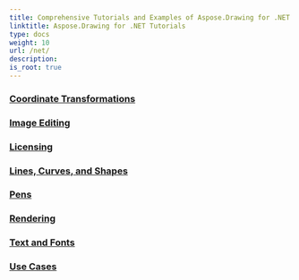 ```yaml
---
title: Comprehensive Tutorials and Examples of Aspose.Drawing for .NET 
linktitle: Aspose.Drawing for .NET Tutorials
type: docs
weight: 10
url: /net/
description:
is_root: true
---
```


### [Coordinate Transformations](./coordinate-transformations/)

### [Image Editing](./image-editing/)

### [Licensing](./licensing/)

### [Lines, Curves, and Shapes](./lines,-curves,-and-shapes/)

### [Pens](./pens/)

### [Rendering](./rendering/)

### [Text and Fonts](./text-and-fonts/)

### [Use Cases](./use-cases/)
